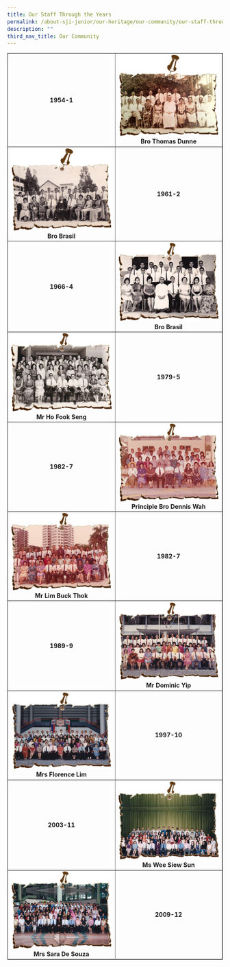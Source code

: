 ```yaml
---
title: Our Staff Through the Years
permalink: /about-sji-junior/our-heritage/our-community/our-staff-through-the-years/
description: ""
third_nav_title: Our Community
---
```

<table border="1" style="border-collapse: collapse; width: 100%;">
<tbody>
<tr>
<td style="width: 50%;">
<h4 style="text-align: center;"><strong>1954-1</strong></h4>
</td>
<td style="width: 50%; text-align: center;"><img src="/images/ostty1.png"><strong>Bro Thomas Dunne</strong></td>
</tr>
<tr>
<td style="width: 50%; text-align: center;"><img src="/images/ostty2.png"><strong>Bro Brasil</strong></td>
<td style="width: 50%;">
<h4 style="text-align: center;"><strong>1961-2</strong></h4>
</td>
</tr>
<tr>
<td style="width: 50%;">
<h4 style="text-align: center;"><strong>1966-4</strong></h4>
</td>
<td style="width: 50%; text-align: center;"><img src="/images/ostty3.png"><strong>Bro Brasil</strong></td>
</tr>
<tr>
<td style="width: 50%; text-align: center;"><img src="/images/ostty4.png"><strong>Mr Ho Fook Seng</strong></td>
<td style="width: 50%;">
<h4 style="text-align: center;"><strong>1979-5</strong></h4>
</td>
</tr>
<tr>
<td style="width: 50%;">
<h4 style="text-align: center;"><strong>1982-7</strong></h4>
</td>
<td style="width: 50%; text-align: center;"><img src="/images/ostty5.png"><strong>Principle Bro Dennis Wah</strong></td>
</tr>
<tr>
<td style="width: 50%; text-align: center;"><img src="/images/ostty6.png"><strong>Mr Lim Buck Thok</strong></td>
<td style="width: 50%;">
<h4 style="text-align: center;"><strong>1982-7</strong></h4>
</td>
</tr>
<tr>
<td style="width: 50%;">
<h4 style="text-align: center;"><strong>1989-9</strong></h4>
</td>
<td style="width: 50%; text-align: center;"><img src="/images/ostty7.png"><strong>Mr Dominic Yip</strong></td>
</tr>
<tr>
<td style="width: 50%; text-align: center;"><img src="/images/ostty8.png"><strong>Mrs Florence Lim</strong></td>
<td style="width: 50%;">
<h4 style="text-align: center;"><strong>1997-10</strong></h4>
</td>
</tr>
<tr>
<td style="width: 50%;">
<h4 style="text-align: center;"><strong>2003-11</strong></h4>
</td>
<td style="width: 50%; text-align: center;"><img src="/images/ostty9.png"><strong>Ms Wee Siew Sun</strong></td>
</tr>
<tr>
<td style="width: 50%; text-align: center;"><img src="/images/ostty10.png"><strong>Mrs Sara De Souza</strong></td>
<td style="width: 50%;">
<h4 style="text-align: center;"><strong>2009-12</strong></h4>
</td>
</tr>
</tbody>
</table>